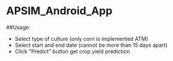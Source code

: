 # APSIM_Android_App

##Usage:
- Select type of culture (only corn is implemented ATM)
- Select start and end date (cannot be more than 15 days apart)
- Click "Predict" button get crop yield prediction
